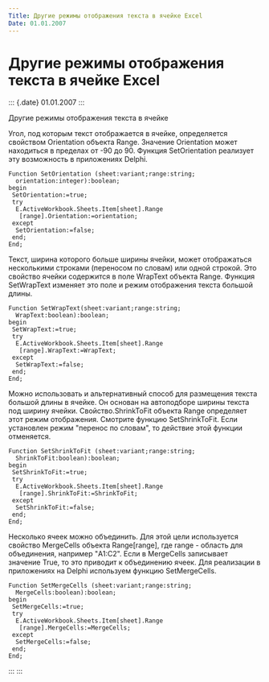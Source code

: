 ```yaml
---
Title: Другие режимы отображения текста в ячейке Excel
Date: 01.01.2007
---
```



Другие режимы отображения текста в ячейке Excel
===============================================

::: {.date}
01.01.2007
:::

Другие режимы отображения текста в ячейке

Угол, под которым текст отображается в ячейке, определяется свойством
Orientation объекта Range. Значение Orientation может находиться в
пределах от -90 до 90. Функция SetOrientation реализует эту возможность
в приложениях Delphi.

    Function SetOrientation (sheet:variant;range:string;
      orientation:integer):boolean;
    begin
     SetOrientation:=true;
     try
      E.ActiveWorkbook.Sheets.Item[sheet].Range
       [range].Orientation:=orientation;
     except
      SetOrientation:=false;
     end;
    End;

 

Текст, ширина которого больше ширины ячейки, может отображаться
несколькими строками (переносом по словам) или одной строкой. Это
свойство ячейки содержится в поле WrapText объекта Range. Функция
SetWrapText изменяет это поле и режим отображения текста большой длины.

    Function SetWrapText(sheet:variant;range:string;
      WrapText:boolean):boolean;
    begin
     SetWrapText:=true;
     try
      E.ActiveWorkbook.Sheets.Item[sheet].Range
       [range].WrapText:=WrapText;
     except
      SetWrapText:=false;
     end;
    End;

 

Можно использовать и альтернативный способ для размещения текста большой
длины в ячейке. Он основан на автоподборе ширины текста под ширину
ячейки. Свойство.ShrinkToFit объекта Range определяет этот режим
отображения. Смотрите функцию SetShrinkToFit. Если установлен режим
\"перенос по словам\", то действие этой функции отменяется.

    Function SetShrinkToFit (sheet:variant;range:string;
      ShrinkToFit:boolean):boolean;
    begin
     SetShrinkToFit:=true;
     try
      E.ActiveWorkbook.Sheets.Item[sheet].Range
       [range].ShrinkToFit:=ShrinkToFit;
     except
      SetShrinkToFit:=false;
     end;
    End;

Несколько ячеек можно объединить. Для этой цели используется свойство
MergeCells объекта Range\[range\], где range - область для объединения,
например \"A1:C2\". Если в MergeCells записывает значение True, то это
приводит к объединению ячеек. Для реализации в приложениях на Delphi
используем функцию SetMergeCells.

    Function SetMergeCells (sheet:variant;range:string;
      MergeCells:boolean):boolean;
    begin
     SetMergeCells:=true;
     try
      E.ActiveWorkbook.Sheets.Item[sheet].Range
       [range].MergeCells:=MergeCells;
     except
      SetMergeCells:=false;
     end;
    End;

 
:::
:::
